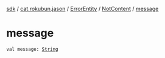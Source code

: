 [sdk](../../../index.md) / [cat.rokubun.jason](../../index.md) / [ErrorEntity](../index.md) / [NotContent](index.md) / [message](./message.md)

# message

`val message: `[`String`](https://kotlinlang.org/api/latest/jvm/stdlib/kotlin/-string/index.html)